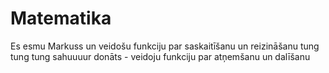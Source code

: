 # Matematika

Es esmu Markuss un veidošu funkciju par saskaitīšanu un reizināšanu
tung tung tung sahuuuur
donāts - veidoju funkciju par atņemšanu un dalīšanu
